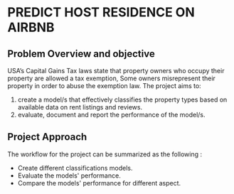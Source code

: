 # PREDICT HOST RESIDENCE ON AIRBNB 
## Problem Overview and objective
USA’s Capital Gains Tax laws state that property owners who occupy their property are allowed a tax exemption, Some owners misrepresent their property in order to abuse the exemption law.
The project aims to:
1. create a model/s that effectively classifies the property types based on available data on rent listings and reviews.
2. evaluate, document and report the performance of the model/s.
## Project Approach
The workflow for the project can be summarized as the following :
- Create different classifications models.
- Evaluate the models' performance.
- Compare the models' performance for different aspect.

